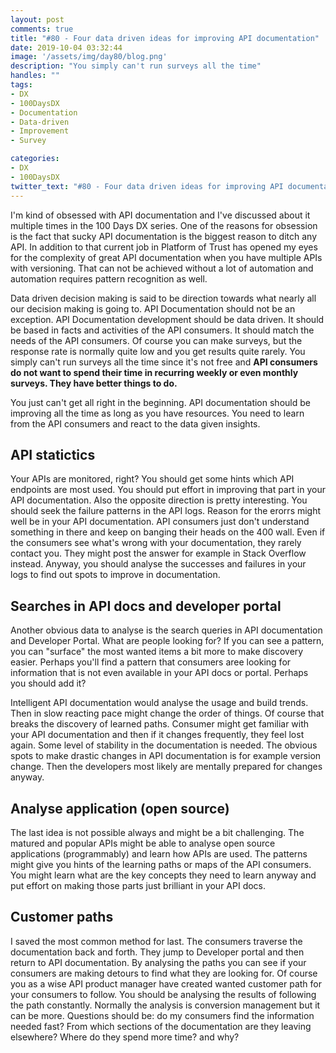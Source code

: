 ```yaml
---
layout: post
comments: true
title: "#80 - Four data driven ideas for improving API documentation"
date: 2019-10-04 03:32:44
image: '/assets/img/day80/blog.png'
description: "You simply can't run surveys all the time"
handles: "" 
tags:
- DX 
- 100DaysDX
- Documentation
- Data-driven
- Improvement
- Survey

categories:
- DX
- 100DaysDX
twitter_text: "#80 - Four data driven ideas for improving API documentation"
---
```


I'm kind of obsessed with API documentation and I've discussed about it multiple times in the 100 Days DX series. One of the reasons for obsession is the fact that sucky API documentation is the biggest reason to ditch any API. In addition to that current job in Platform of Trust has opened my eyes for the complexity of great API documentation when you have multiple APIs with versioning. That can not be achieved without a lot of automation and automation requires pattern recognition as well. 

Data driven decision making is said to be direction towards what nearly all our decision making is going to. API Documentation should not be an exception. API Documentation development should be data driven. It should be based in facts and activities of the API consumers. It should match the needs of the API consumers. Of course you can make surveys, but the response rate is normally quite low and you get results quite rarely. You simply can't run surveys all the time since it's not free and **API consumers do not want to spend their time in recurring weekly or even monthly surveys. They have better things to do.** 

You just can't get all right in the beginning. API documentation should be improving all the time as long as you have resources. You need to learn from the API consumers and react to the data given insights. 

## API statictics 

Your APIs are monitored, right? You should get some hints which API endpoints are most used. You should put effort in improving that part in your API documentation. Also the opposite direction is pretty interesting. You should seek the failure patterns in the API logs. Reason for the erorrs might well be in your API documentation. API consumers just don't understand something in there and keep on banging their heads on the 400 wall. Even if the consumers see what's wrong with your documentation, they rarely contact you. They might post the answer for example in Stack Overflow instead. Anyway, you should analyse the successes and failures in your logs to find out spots to improve in documentation. 

## Searches in API docs and developer portal

Another obvious data to analyse is the search queries in API documentation and Developer Portal. What are people looking for? If you can see a pattern, you can "surface" the most wanted items a bit more to make discovery easier. Perhaps you'll find a pattern that consumers aree looking for information that is not even available in your API docs or portal. Perhaps you should add it? 

Intelligent API documentation would analyse the usage and build trends. Then in slow reacting pace might change the order of things. Of course that breaks the discovery of learned paths. Consumer might get familiar with your API documentation and then if it changes frequently, they feel lost again. Some level of stability in the documentation is needed. The obvious spots to make drastic changes in API documentation is for example version change. Then the developers most likely are mentally prepared for changes anyway. 

## Analyse application (open source)

The last idea is not possible always and might be a bit challenging. The matured and popular APIs might be able to analyse open source applications (programmably) and learn how APIs are used. The patterns might give you hints of the learning paths or maps of the API consumers. You might learn what are the key concepts they need to learn anyway and put effort on making those parts just brilliant in your API docs. 

## Customer paths

I saved the most common method for last. The consumers traverse the documentation back and forth. They jump to Developer portal and then return to API documentation. By analysing the paths you can see if your consumers are making detours to find what they are looking for. Of course you as a wise API product manager have created wanted customer path for your consumers to follow. You should be analysing the results of following the path constantly. Normally the analysis is conversion management but it can be more. Questions should be: do my consumers find the information needed fast? From which sections of the documentation are they leaving elsewhere? Where do they spend more time? and why? 